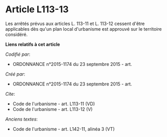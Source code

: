 # Article L113-13

Les arrêtés prévus aux articles L. 113-11 et L. 113-12 cessent d'être applicables dès qu'un plan local d'urbanisme est
approuvé sur le territoire considéré.

**Liens relatifs à cet article**

_Codifié par_:

  - ORDONNANCE n°2015-1174 du 23 septembre 2015 - art.

_Créé par_:

  - ORDONNANCE n°2015-1174 du 23 septembre 2015 - art.

_Cite_:

  - Code de l'urbanisme - art. L113-11 (VD)
  - Code de l'urbanisme - art. L113-12 (V)

_Anciens textes_:

  - Code de l'urbanisme - art. L142-11, alinéa 3 (VT)
